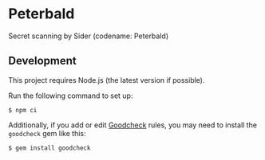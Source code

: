 # Peterbald

Secret scanning by Sider (codename: Peterbald)

## Development

This project requires Node.js (the latest version if possible).

Run the following command to set up:

```console
$ npm ci
```

Additionally, if you add or edit [Goodcheck](https://github.com/sider/goodcheck) rules, you may need to install the `goodcheck` gem like this:

```console
$ gem install goodcheck
```
